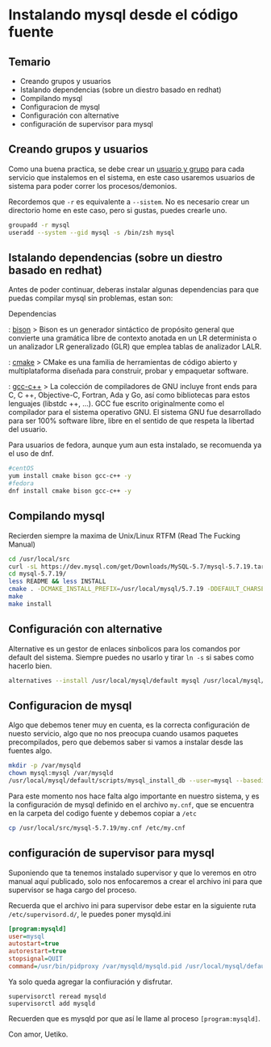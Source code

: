 Instalando mysql desde el código fuente
=======================================

## Temario

- Creando grupos y usuarios
- Istalando dependencias (sobre un diestro basado en redhat)
- Compilando mysql
- Configuracion de mysql
- Configuración con alternative
- configuración de supervisor para mysql


## Creando grupos y usuarios

Como una buena practica, se debe crear un [usuario y grupo] para cada servicio que instalemos en el sistema, en este caso
usaremos usuarios de sistema para poder correr los procesos/demonios.

Recordemos que `-r` es equivalente a `--sistem`. No es necesario crear un directorio home en este caso, pero si gustas, puedes crearle uno.

```sh
groupadd -r mysql
useradd --system --gid mysql -s /bin/zsh mysql
```

## Istalando dependencias (sobre un diestro basado en redhat)

Antes de poder continuar, deberas instalar algunas dependencias para que puedas compilar mysql sin problemas, estan son:

Dependencias

:   [bison]
    > Bison es un generador sintáctico de propósito general que convierte una gramática libre de contexto anotada en un LR determinista o un analizador LR generalizado (GLR) que emplea tablas de analizador LALR.

:   [cmake]
    > CMake es una familia de herramientas de código abierto y multiplataforma diseñada para construir, probar y empaquetar software.

:   [gcc-c++]
    > La colección de compiladores de GNU incluye front ends para C, C ++, Objective-C, Fortran, Ada y Go, así como bibliotecas para estos lenguajes (libstdc ++, ...). GCC fue escrito originalmente como el compilador para el sistema operativo GNU. El sistema GNU fue desarrollado para ser 100% software libre, libre en el sentido de que respeta la libertad del usuario.

Para usuarios de fedora, aunque yum aun esta instalado, se recomuenda ya el uso de dnf.

```sh
#centOS
yum install cmake bison gcc-c++ -y
#fedora
dnf install cmake bison gcc-c++ -y
```


## Compilando mysql

Recierden siempre la maxima de Unix/Linux RTFM (Read The Fucking Manual)

```sh
cd /usr/local/src
curl -sL https://dev.mysql.com/get/Downloads/MySQL-5.7/mysql-5.7.19.tar.gz | tar xz
cd mysql-5.7.19/
less README && less INSTALL
cmake . -DCMAKE_INSTALL_PREFIX=/usr/local/mysql/5.7.19 -DDEFAULT_CHARSET=utf8mb4 -DDEFAULT_COLLATION=utf8mb4_bin
make
make install
```

## Configuración con alternative

Alternative es un gestor de enlaces sinbolicos para los comandos por default del sistema. Siempre puedes no usarlo y tirar `ln -s` si sabes como hacerlo bien.

```sh
alternatives --install /usr/local/mysql/default mysql /usr/local/mysql/5.5.28 50528
```

## Configuracion de mysql

Algo que debemos tener muy en cuenta, es la correcta configuración de nuesto servicio, algo que no nos preocupa cuando usamos paquetes precompilados, pero que debemos saber si vamos a instalar desde las fuentes algo.

```sh
mkdir -p /var/mysqld
chown mysql:mysql /var/mysqld
/usr/local/mysql/default/scripts/mysql_install_db --user=mysql --basedir=/usr/local/mysql/default --datadir=/var/mysqld/data
```

Para este momento nos hace falta algo importante en nuestro sistema, y es la configuración de mysql definido en el archivo `my.cnf`, que se encuentra en la carpeta del codigo fuente y debemos copiar a `/etc`

```sh
cp /usr/local/src/mysql-5.7.19/my.cnf /etc/my.cnf
```

## configuración de supervisor para mysql

Suponiendo que ta tenemos instalado supervisor y que lo veremos en otro manual aquí publicado, solo nos enfocaremos a crear el archivo ini para que supervisor se haga cargo del proceso.

Recuerda que el archivo ini para supervisor debe estar en la siguiente ruta `/etc/supervisord.d/`, le puedes poner mysqld.ini

```ini
[program:mysqld]
user=mysql
autostart=true
autorestart=true
stopsignal=QUIT
command=/usr/bin/pidproxy /var/mysqld/mysqld.pid /usr/local/mysql/default/bin/mysqld_safe --pid-file=/var/mysqld/mysqld.pid
```

Ya solo queda agregar la confiuración y disfrutar.

```
supervisorctl reread mysqld
supervisorctl add mysqld
```

Recuerden que es mysqld por que así le llame al proceso `[program:mysqld]`.

Con amor, Uetiko.

[usuario y grupo]: <https://wiki.archlinux.org/index.php/users_and_groups>
[bison]: <https://www.gnu.org/software/bison/>
[cmake]: <https://cmake.org>
[gcc-c++]: <https://gcc.gnu.org>
